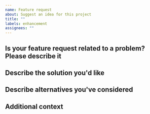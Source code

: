 ```yaml
---
name: Feature request
about: Suggest an idea for this project
title: ""
labels: enhancement
assignees: ""
---
```


## Is your feature request related to a problem? Please describe it

<!-- Please provide a clear and concise description of the problem. -->

## Describe the solution you'd like

<!-- A clear and concise description of what you want to happen. -->

## Describe alternatives you've considered

<!-- A clear and concise description of any alternative solutions or features you've considered. -->

## Additional context

<!-- Add any other context or screenshots about the feature request here. -->

